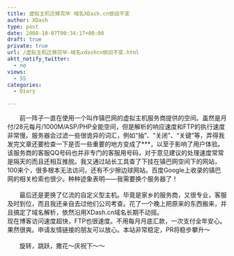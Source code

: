 ```yaml
---
title: 虚拟主机迁移完毕 域名XDash.cn依旧不变
author: XDash
type: post
date: 2008-10-07T00:34:17+00:00
draft: true
private: true
url: /虚拟主机迁移完毕-域名xdashcn依旧不变.html
aktt_notify_twitter:
  - no
views:
  - 55
categories:
  - Diary

---
```

<div>
  　　前一阵子一直在使用一个叫作镇巴网的虚拟主机服务商提供的空间。虽然是月付/28元每月/1000M/ASP/PHP全能空间，但是解析的响应速度和FTP的执行速度非常慢。服务器会过滤一些很诡异的词汇，例如&ldquo;抽&rdquo;、&ldquo;关闭&rdquo;、&ldquo;关键&rdquo;等，弄得我发完文章还要检查一下是否一些重要的地方变成了***，以至于影响了用户体验。该服务商的客服QQ号码也并非专门的客服用号码，对于意见建议的处理速度常常是隔天的而且还相互推脱。我又通过站长工具查了下挂在镇巴网空间下的网站，100来个，很多根本无法访问，还有不少擦边球网站。百度Google上收录的镇巴网的相关检索也很少。种种迹象表明&mdash;&mdash;我需要换个服务器了！
</div>

<div>
  &nbsp;
</div>

<div>
  　　最后还是更换了亿流的自定义型主机。毕竟是家乡的服务商，又很专业，客服及时到位，而且我还亲自去过他们公司考查。花了一个晚上把原来的东西搬来，并且搞定了域名解析，依然沿用XDash.cn域名长期不动摇。
</div>

<div>
  现在博客访问速度超快，FTP也很速度。不用每月月底汇款，一次支付全年安心。果然很爽。申请友情链接的朋友可以放心。本站非常稳定，PR将稳步攀升～
</div>

<div>
  &nbsp;
</div>

<div>
  　　旋转，跳跃，撒花～庆祝下～～
</div>